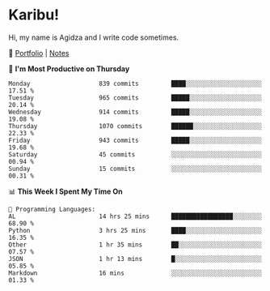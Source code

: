 # Karibu!
Hi, my name is Agidza and I write code sometimes.

🫧 [Portfolio](https://lynnagidza.github.io/) | [Notes](https://medium.com/me/stories/public)

<!--START_SECTION:waka-->
📅 **I'm Most Productive on Thursday** 

```text
Monday                   839 commits         ████░░░░░░░░░░░░░░░░░░░░░   17.51 % 
Tuesday                  965 commits         █████░░░░░░░░░░░░░░░░░░░░   20.14 % 
Wednesday                914 commits         █████░░░░░░░░░░░░░░░░░░░░   19.08 % 
Thursday                 1070 commits        ██████░░░░░░░░░░░░░░░░░░░   22.33 % 
Friday                   943 commits         █████░░░░░░░░░░░░░░░░░░░░   19.68 % 
Saturday                 45 commits          ░░░░░░░░░░░░░░░░░░░░░░░░░   00.94 % 
Sunday                   15 commits          ░░░░░░░░░░░░░░░░░░░░░░░░░   00.31 % 
```


📊 **This Week I Spent My Time On** 

```text
💬 Programming Languages: 
AL                       14 hrs 25 mins      █████████████████░░░░░░░░   68.90 % 
Python                   3 hrs 25 mins       ████░░░░░░░░░░░░░░░░░░░░░   16.35 % 
Other                    1 hr 35 mins        ██░░░░░░░░░░░░░░░░░░░░░░░   07.57 % 
JSON                     1 hr 13 mins        █░░░░░░░░░░░░░░░░░░░░░░░░   05.85 % 
Markdown                 16 mins             ░░░░░░░░░░░░░░░░░░░░░░░░░   01.33 % 
```


<!--END_SECTION:waka-->
<!--#### 💟 **Digital Swag**
[![@agidza's Holopin board](https://holopin.me/agidza)](https://holopin.io/@agidza)
